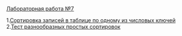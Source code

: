 <a href="https://vk.com/doc-78641724_368923946?hash=34f0270b76cf517cd3&dl=10f71ca5734ba2cde6">Лабораторная работа №7</a>  

1.<a href="https://github.com/Maxim22052002/Lab7/tree/master/Number1(7)">Сортировка записей в таблице по одному из числовых ключей</a>  
2.<a href="https://github.com/Maxim22052002/Lab7/tree/master/Number2(7)">Тест разнообразных простых сортировок</a>
